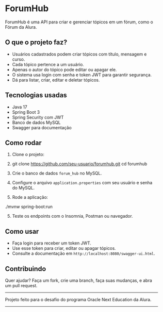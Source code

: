 # ForumHub

ForumHub é uma API para criar e gerenciar tópicos em um fórum, como o Fórum da Alura.

## O que o projeto faz?

- Usuários cadastrados podem criar tópicos com título, mensagem e curso.
- Cada tópico pertence a um usuário.
- Apenas o autor do tópico pode editar ou apagar ele.
- O sistema usa login com senha e token JWT para garantir segurança.
- Dá para listar, criar, editar e deletar tópicos.

## Tecnologias usadas

- Java 17  
- Spring Boot 3  
- Spring Security com JWT  
- Banco de dados MySQL  
- Swagger para documentação  

## Como rodar

1. Clone o projeto:

2. git clone https://github.com/seu-usuario/forumhub.git
cd forumhub


2. Crie o banco de dados `forum_hub` no MySQL.

3. Configure o arquivo `application.properties` com seu usuário e senha do MySQL.

4. Rode a aplicação:

./mvnw spring-boot:run


5. Teste os endpoints com o Insomnia, Postman ou navegador.

## Como usar

- Faça login para receber um token JWT.
- Use esse token para criar, editar ou apagar tópicos.
- Consulte a documentação em `http://localhost:8080/swagger-ui.html`.

## Contribuindo

Quer ajudar? Faça um fork, crie uma branch, faça suas mudanças, e abra um pull request.

---

Projeto feito para o desafio do programa Oracle Next Education da Alura.

---


